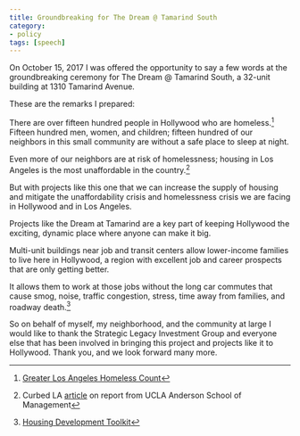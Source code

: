 ```yaml
---
title: Groundbreaking for The Dream @ Tamarind South
category:
- policy
tags: [speech]
---
```


On October 15, 2017 I was offered the opportunity to say a few words at
the groundbreaking ceremony for The Dream @ Tamarind South, a 32-unit
building at 1310 Tamarind Avenue.

These are the remarks I prepared:

There are over fifteen hundred people in Hollywood who are homeless.[^1]
Fifteen hundred men, women, and children; fifteen hundred of our neighbors
in this small community are without a safe place to sleep at night.

Even more of our neighbors are at risk of homelessness; housing in Los
Angeles is the most unaffordable in the country.[^2]

But with projects like this one that we can increase the supply of housing
and mitigate the unaffordability crisis and homelessness crisis we are
facing in Hollywood and in Los Angeles.

Projects like the Dream at Tamarind are a key part of keeping Hollywood
the exciting, dynamic place where anyone can make it big. 

Multi-unit buildings near job and transit centers allow lower-income
families to live here in Hollywood, a region with excellent job and career
prospects that are only getting better.

It allows them to work at those jobs without the long car commutes that
cause smog, noise, traffic congestion, stress, time away from families,
and roadway death.[^3]

So on behalf of myself, my neighborhood, and the community at large
I would like to thank the Strategic Legacy Investment Group and everyone
else that has been involved in bringing this project and projects like it
to Hollywood. Thank you, and we look forward many more.

[^1]: [Greater Los Angeles Homeless Count](https://www.lahsa.org/dashboards?id=13-greater-los-angeles-homeless-count-by-city-community)

[^2]: Curbed LA [article](https://la.curbed.com/2017/6/20/15840642/ucla-forecast-affordable-housing-report-home-prices) on report from UCLA Anderson School of Management

[^3]: [Housing Development Toolkit](https://www.whitehouse.gov/sites/whitehouse.gov/files/images/Housing_Development_Toolkit%20f.2.pdf)

